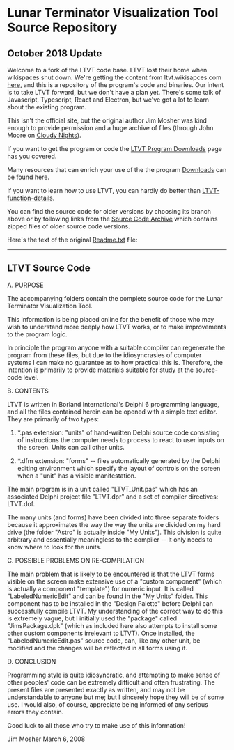 # Lunar Terminator Visualization Tool Source Repository

## October 2018 Update 

Welcome to a fork of the LTVT code base.  LTVT lost their home when wikispaces shut down.  We're getting the content from ltvt.wikisapces.com [here](https://github.com/fermigas/ltvt/wiki), and this is a repository of the program's code and binaries.   Our intent is to take LTVT forward, but we don't have a plan yet.  There's some talk of Javascript, Typescript, React and Electron, but we've got a lot to learn about the existing program.  

This isn't the official site, but the original author Jim Mosher was kind enough to provide permission and a huge archive of files (through John Moore on [Cloudy Nights](https://www.cloudynights.com/topic/623894-long-term-status-of-lunar-terminator-visualization-tool/#entry8879915)). 

If you want to get the program or code the [LTVT Program Downloads](LTVT%20Download) page has you covered.  

Many resources that can enrich your use of the the program [Downloads](Downloads) can be found here.  

If you want to learn how to use LTVT, you can hardly do better than [LTVT-function-details](LTVT-function-details).

You can find the source code for older versions by choosing its branch above or by following links from the  [Source Code Archive](https://github.com/fermigas/ltvt/wiki/Download%20Archive#source-code) which contains zipped files of older source code versions.  

Here's the text of the original [Readme.txt](https://github.com/fermigas/ltvt/blob/master/ReadMe.txt) file:  

----------------
LTVT Source Code
----------------

A. PURPOSE

The accompanying folders contain the complete source code for the Lunar Terminator Visualization Tool.

This information is being placed online for the benefit of those who may wish to understand more deeply how LTVT works, or to make improvements to the program logic.

In principle the program anyone with a suitable compiler can regenerate the program from these files, but due to the idiosyncrasies of computer systems I can make no guarantee as to how practical this is.  Therefore, the intention is primarily to provide materials suitable for study at the source-code level.

B. CONTENTS

LTVT is written in Borland International's Delphi 6 programming language, and all the files contained herein can be opened with a simple text editor.  They are primarily of two types:

1. *.pas extension:  "units" of hand-written Delphi source code consisting of instructions the computer needs to process to react to user inputs on the screen. Units can call other units.

2. *.dfm extension:  "forms" -- files automatically generated by the Delphi editing environment which specify the layout of controls on the screen when a "unit" has a visible manifestation.

The main program is in a unit called "LTVT_Unit.pas" which has an associated Delphi project file "LTVT.dpr" and a set of compiler directives: LTVT.dof.

The many units (and forms) have been divided into three separate folders because it approximates the way the way the units are divided on my hard drive (the folder "Astro" is actually inside "My Units").  This division is quite arbitrary and essentially meaningless to the compiler -- it only needs to know where to look for the units.

C. POSSIBLE PROBLEMS ON RE-COMPILATION

The main problem that is likely to be encountered is that the LTVT forms visible on the screen make extensive use of a "custom component" (which is actually a component "template") for numeric input.  It is called "LabeledNumericEdit" and can be found in the "My Units" folder.  This component has to be installed in the "Design Palette" before Delphi can successfully compile LTVT.  My understanding of the correct way to do this is extremely vague, but I initially used the "package" called "JimsPackage.dpk" (which as included here also attempts to install some other custom components irrelevant to LTVT).  Once installed, the "LabeledNumericEdit.pas" source code, can, like any other unit, be modified and the changes will be reflected in all forms using it.

D. CONCLUSION

Programming style is quite idiosyncratic, and attempting to make sense of other peoples' code can be extremely difficult and often frustrating.  The present files are presented exactly as written, and may not be understandable to anyone but me; but I sincerely hope they will be of some use.  I would also, of course, appreciate being informed of any serious errors they contain.

Good luck to all those who try to make use of this information!  


Jim Mosher 
March 6, 2008